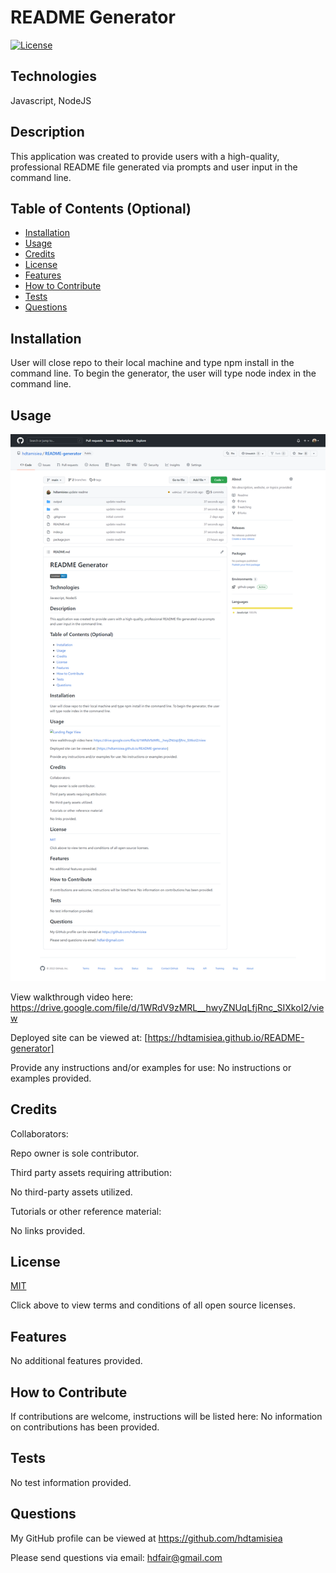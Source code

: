 # README Generator        
  
  [![License](https://img.shields.io/badge/License-MIT%20-blue.svg)](https://opensource.org/licenses/MIT)

## Technologies

 Javascript, NodeJS

## Description

This application was created to provide users with a high-quality, professional README file generated via prompts and user input in the command line.

## Table of Contents (Optional)

- [Installation](#installation)
- [Usage](#usage)
- [Credits](#credits)
- [License](#license)
- [Features](#features)
- [How to Contribute](#how-to-contribute)
- [Tests](#tests)
- [Questions](#questions)

## Installation

User will close repo to their local machine and type npm install in the command line.  To begin the generator, the user will type node index in the command line.

## Usage

![Landing Page View](/assets/images/page.png)

View walkthrough video here:
https://drive.google.com/file/d/1WRdV9zMRL__hwyZNUqLfjRnc_SIXkoI2/view

Deployed site can be viewed at: 
[https://hdtamisiea.github.io/README-generator]

Provide any instructions and/or examples for use:
No instructions or examples provided.

## Credits

Collaborators:

Repo owner is sole contributor.

Third party assets requiring attribution:

No third-party assets utilized.

Tutorials or other reference material:

No links provided.

## License

[MIT](https://opensource.org/licenses)<br>

Click above to view terms and conditions of all open source licenses.

## Features

No additional features provided.

## How to Contribute

If contributions are welcome, instructions will be listed here: 
No information on contributions has been provided.

## Tests

No test information provided.

## Questions

My GitHub profile can be viewed at https://github.com/hdtamisiea 

Please send questions via email: hdfair@gmail.com